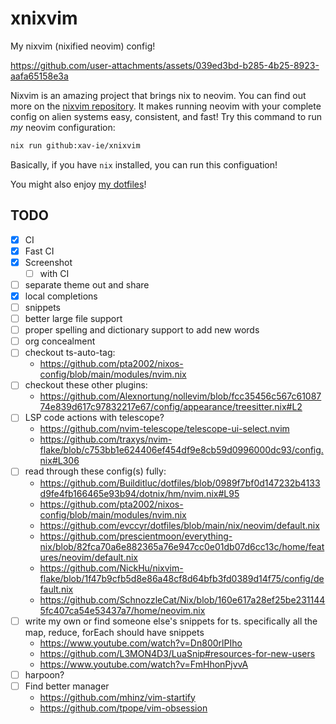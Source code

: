 # xnixvim

My nixvim (nixified neovim) config!

https://github.com/user-attachments/assets/039ed3bd-b285-4b25-8923-aafa65158e3a


Nixvim is an amazing project that brings nix to neovim. You can find out more on the [nixvim repository](https://github.com/nix-community/nixvim). It makes running neovim with your complete config on alien systems easy, consistent, and fast! Try this command to run _my_ neovim configuration:

```sh
nix run github:xav-ie/xnixvim
```

Basically, if you have `nix` installed, you can run this configuation!

You might also enjoy [my dotfiles](https://github.com/xav-ie/dots)!

## TODO

- [x] CI
- [x] Fast CI
- [x] Screenshot
  - [ ] with CI
- [ ] separate theme out and share
- [x] local completions
- [ ] snippets
- [ ] better large file support
- [ ] proper spelling and dictionary support to add new words
- [ ] org concealment
- [ ] checkout ts-auto-tag:
  - https://github.com/pta2002/nixos-config/blob/main/modules/nvim.nix
- [ ] checkout these other plugins:
  - https://github.com/Alexnortung/nollevim/blob/fcc35456c567c6108774e839d617c97832217e67/config/appearance/treesitter.nix#L2
- [ ] LSP code actions with telescope?
  - https://github.com/nvim-telescope/telescope-ui-select.nvim
  - https://github.com/traxys/nvim-flake/blob/c753bb1e624406ef454df9e8cb59d0996000dc93/config.nix#L306
- [ ] read through these config(s) fully:
  - https://github.com/Builditluc/dotfiles/blob/0989f7bf0d147232b4133d9fe4fb166465e93b94/dotnix/hm/nvim.nix#L95
  - https://github.com/pta2002/nixos-config/blob/main/modules/nvim.nix
  - https://github.com/evccyr/dotfiles/blob/main/nix/neovim/default.nix
  - https://github.com/prescientmoon/everything-nix/blob/82fca70a6e882365a76e947cc0e01db07d6cc13c/home/features/neovim/default.nix
  - https://github.com/NickHu/nixvim-flake/blob/1f47b9cfb5d8e86a48cf8d64bfb3fd0389d14f75/config/default.nix
  - https://github.com/SchnozzleCat/Nix/blob/160e617a28ef25be2311445fc407ca54e53437a7/home/neovim.nix
- [ ] write my own or find someone else's snippets for ts. specifically all the map, reduce, forEach should have snippets
  - https://www.youtube.com/watch?v=Dn800rlPIho
  - https://github.com/L3MON4D3/LuaSnip#resources-for-new-users
  - https://www.youtube.com/watch?v=FmHhonPjvvA
- [ ] harpoon?
- [ ] Find better manager
  - https://github.com/mhinz/vim-startify
  - https://github.com/tpope/vim-obsession
